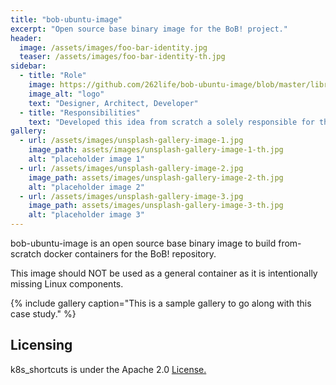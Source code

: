 ```yaml
---
title: "bob-ubuntu-image"
excerpt: "Open source base binary image for the BoB! project."
header:
  image: /assets/images/foo-bar-identity.jpg
  teaser: /assets/images/foo-bar-identity-th.jpg
sidebar:
  - title: "Role"
    image: https://github.com/262life/bob-ubuntu-image/blob/master/library-ubuntu-logo.png
    image_alt: "logo"
    text: "Designer, Architect, Developer"
  - title: "Responsibilities"
    text: "Developed this idea from scratch a solely responsible for the project's direction"
gallery:
  - url: /assets/images/unsplash-gallery-image-1.jpg
    image_path: assets/images/unsplash-gallery-image-1-th.jpg
    alt: "placeholder image 1"
  - url: /assets/images/unsplash-gallery-image-2.jpg
    image_path: assets/images/unsplash-gallery-image-2-th.jpg
    alt: "placeholder image 2"
  - url: /assets/images/unsplash-gallery-image-3.jpg
    image_path: assets/images/unsplash-gallery-image-3-th.jpg
    alt: "placeholder image 3"
---
```

bob-ubuntu-image is an open source base binary image to build from-scratch docker containers for the BoB! repository.

This image should NOT be used as a general container as it is intentionally missing Linux components.

{% include gallery caption="This is a sample gallery to go along with this case study." %}


## Licensing

k8s_shortcuts is under the Apache 2.0 [License.](LICENSE)


